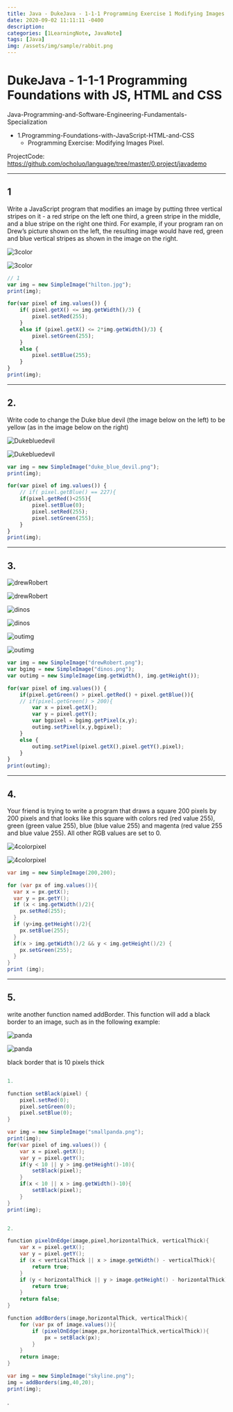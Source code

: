 ```yaml
---
title: Java - DukeJava - 1-1-1 Programming Exercise 1 Modifying Images Pixel
date: 2020-09-02 11:11:11 -0400
description:
categories: [1LearningNote, JavaNote]
tags: [Java]
img: /assets/img/sample/rabbit.png
---
```



# DukeJava - 1-1-1 Programming Foundations with JS, HTML and CSS

Java-Programming-and-Software-Engineering-Fundamentals-Specialization
- 1.Programming-Foundations-with-JavaScript-HTML-and-CSS
  - Programming Exercise: Modifying Images Pixel.

ProjectCode: https://github.com/ocholuo/language/tree/master/0.project/javademo

---

## 1

Write a JavaScript program that modifies an image by putting three vertical stripes on it - a red stripe on the left one third, a green stripe in the middle, and a blue stripe on the right one third. For example, if your program ran on Drew’s picture shown on the left, the resulting image would have red, green and blue vertical stripes as shown in the image on the right.

![3color](https://github.com/ocholuo/ocholuo.github.io/tree/master/assets/img/Javaimg/3color.png)

![3color](/assets/img/Javaimg/3color.png)


```js
// 1
var img = new SimpleImage("hilton.jpg");
print(img);

for(var pixel of img.values()) {
    if( pixel.getX() <= img.getWidth()/3) {
        pixel.setRed(255);
    }
    else if (pixel.getX() <= 2*img.getWidth()/3) {
        pixel.setGreen(255);
    }
    else {
        pixel.setBlue(255);
    }
}
print(img);
```

---

## 2.

Write code to change the Duke blue devil (the image below on the left) to be yellow (as in the image below on the right)

![Dukebluedevil](https://github.com/ocholuo/ocholuo.github.io/tree/master/assets/img/Javaimg/Dukebluedevil.png)

![Dukebluedevil](/assets/img/Javaimg/Dukebluedevil.png)

```js
var img = new SimpleImage("duke_blue_devil.png");
print(img);

for(var pixel of img.values()) {
    // if( pixel.getBlue() == 227){
    if(pixel.getRed()<255){
        pixel.setBlue(0);
        pixel.setRed(255);
        pixel.setGreen(255);
    }
}
print(img);
```

---

## 3.

![drewRobert](https://github.com/ocholuo/ocholuo.github.io/tree/master/assets/img/Javaimg/drewRobert.png)

![drewRobert](/assets/img/Javaimg/drewRobert.png)

![dinos](https://github.com/ocholuo/ocholuo.github.io/tree/master/assets/img/Javaimg/dinos.png)

![dinos](/assets/img/Javaimg/dinos.png)

![outimg](https://github.com/ocholuo/ocholuo.github.io/tree/master/assets/img/Javaimg/outimg.png)

![outimg](/assets/img/Javaimg/outimg.png)

```js
var img = new SimpleImage("drewRobert.png");
var bgimg = new SimpleImage("dinos.png");
var outimg = new SimpleImage(img.getWidth(), img.getHeight());

for(var pixel of img.values()) {
    if(pixel.getGreen() > pixel.getRed() + pixel.getBlue()){
    // if(pixel.getGreen() > 200){
        var x = pixel.getX();
        var y = pixel.getY();
        var bgpixel = bgimg.getPixel(x,y);
        outimg.setPixel(x,y,bgpixel);
    }
    else {
        outimg.setPixel(pixel.getX(),pixel.getY(),pixel);
    }
}
print(outimg);
```


---

## 4.

Your friend is trying to write a program that draws a square 200 pixels by 200 pixels and that looks like this square with colors red (red value 255), green (green value 255), blue (blue value 255) and magenta (red value 255 and blue value 255). All other RGB values are set to 0.


![4colorpixel](https://github.com/ocholuo/ocholuo.github.io/tree/master/assets/img/Javaimg/4colorpixel.png)

![4colorpixel](/assets/img/Javaimg/4colorpixel.png)

```java
var img = new SimpleImage(200,200);

for (var px of img.values()){
  var x = px.getX();
  var y = px.getY();
  if (x < img.getWidth()/2){
    px.setRed(255);
  }
  if (y>img.getHeight()/2){
    px.setBlue(255);
  }
  if(x > img.getWidth()/2 && y < img.getHeight()/2) {
    px.setGreen(255);
  }
}
print (img);
```


---

## 5.

write another function named addBorder. This function will add a black border to an image, such as in the following example:

![panda](https://github.com/ocholuo/ocholuo.github.io/tree/master/assets/img/Javaimg/panda.png)

![panda](/assets/img/Javaimg/panda.png)

black border that is 10 pixels thick

```java

1.

function setBlack(pixel) {
    pixel.setRed(0);
    pixel.setGreen(0);
    pixel.setBlue(0);
}

var img = new SimpleImage("smallpanda.png");
print(img);
for(var pixel of img.values()) {
    var x = pixel.getX();
    var y = pixel.getY();
    if(y < 10 || y > img.getHeight()-10){
        setBlack(pixel);
    }
    if(x < 10 || x > img.getWidth()-10){
        setBlack(pixel);
    }
}
print(img);


2.

function pixelOnEdge(image,pixel,horizontalThick, verticalThick){
    var x = pixel.getX();
    var y = pixel.getY();
    if (x < verticalThick || x > image.getWidth() - verticalThick){
        return true;
    }
    if (y < horizontalThick || y > image.getHeight() - horizontalThick){
        return true;
    }
    return false;
}

function addBorders(image,horizontalThick, verticalThick){
    for (var px of image.values()){
        if (pixelOnEdge(image,px,horizontalThick,verticalThick)){
            px = setBlack(px);
        }
    }
    return image;
}

var img = new SimpleImage("skyline.png");
img = addBorders(img,40,20);
print(img);
```






.
